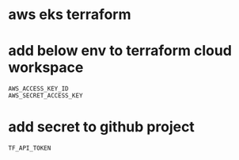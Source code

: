 # aws eks terraform

# add below env to terraform cloud workspace
```
AWS_ACCESS_KEY_ID
AWS_SECRET_ACCESS_KEY
```

# add secret to github project 
```
TF_API_TOKEN
```